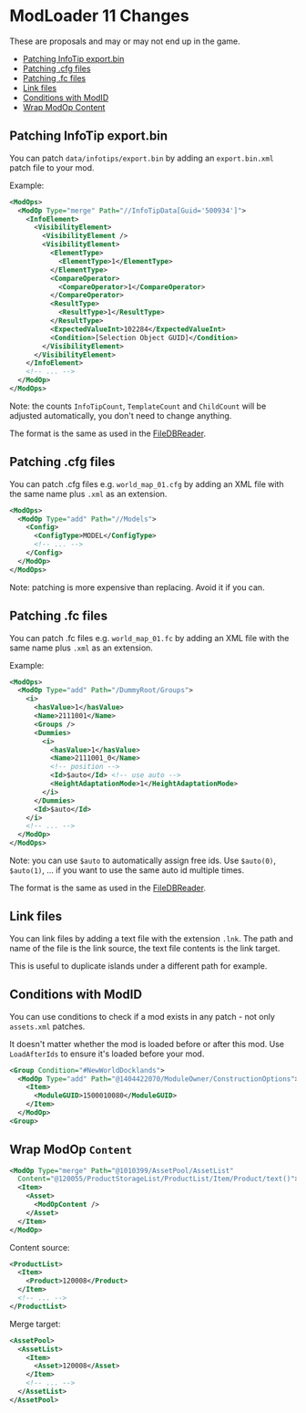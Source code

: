# ModLoader 11 Changes

These are proposals and may or may not end up in the game.

- [Patching InfoTip export.bin](#patching-infotip-exportbin)
- [Patching .cfg files](#patching-cfg-files)
- [Patching .fc files](#patching-fc-files)
- [Link files](#link-files)
- [Conditions with ModID](#conditions-with-modid)
- [Wrap ModOp Content](#wrap-modop-content)

## Patching InfoTip export.bin

You can patch `data/infotips/export.bin` by adding an `export.bin.xml` patch file to your mod.

Example:
```xml
<ModOps>
  <ModOp Type="merge" Path="//InfoTipData[Guid='500934']">
    <InfoElement>
      <VisibilityElement>
        <VisibilityElement />
        <VisibilityElement>
          <ElementType>
            <ElementType>1</ElementType>
          </ElementType>
          <CompareOperator>
            <CompareOperator>1</CompareOperator>
          </CompareOperator>
          <ResultType>
            <ResultType>1</ResultType>
          </ResultType>
          <ExpectedValueInt>102284</ExpectedValueInt>
          <Condition>[Selection Object GUID]</Condition>
        </VisibilityElement>
      </VisibilityElement>
    </InfoElement>
    <!-- ... -->
  </ModOp>
</ModOps>

```

Note: the counts `InfoTipCount`, `TemplateCount` and `ChildCount` will be adjusted automatically, you don't need to change anything.

The format is the same as used in the [FileDBReader](https://github.com/anno-mods/FileDBReader/blob/master/FileFormats/infotip.xml).

## Patching .cfg files

You can patch .cfg files e.g. `world_map_01.cfg` by adding an XML file with the same name plus `.xml` as an extension.

```xml
<ModOps>
  <ModOp Type="add" Path="//Models">
    <Config>
      <ConfigType>MODEL</ConfigType>
      <!-- ... -->
    </Config>
  </ModOp>
</ModOps>
```

Note: patching is more expensive than replacing. Avoid it if you can.

## Patching .fc files

You can patch .fc files e.g. `world_map_01.fc` by adding an XML file with the same name plus `.xml` as an extension.

Example:
```xml
<ModOps>
  <ModOp Type="add" Path="/DummyRoot/Groups">
    <i>
      <hasValue>1</hasValue>
      <Name>2111001</Name>
      <Groups />
      <Dummies>
        <i>
          <hasValue>1</hasValue>
          <Name>2111001_0</Name>
          <!-- position -->
          <Id>$auto</Id> <!-- use auto -->
          <HeightAdaptationMode>1</HeightAdaptationMode>
        </i>
      </Dummies>
      <Id>$auto</Id>
    </i>
    <!-- ... -->
  </ModOp>
</ModOps>
```

Note: you can use `$auto` to automatically assign free ids. Use `$auto(0)`, `$auto(1)`, ... if you want to use the same auto id multiple times.

The format is the same as used in the [FileDBReader](https://github.com/anno-mods/FileDBReader/blob/master/FileFormats/FcFile.xml).

## Link files

You can link files by adding a text file with the extension `.lnk`.
The path and name of the file is the link source, the text file contents is the link target.

This is useful to duplicate islands under a different path for example.

## Conditions with ModID

You can use conditions to check if a mod exists in any patch - not only `assets.xml` patches.

It doesn't matter whether the mod is loaded before or after this mod.
Use `LoadAfterIds` to ensure it's loaded before your mod.

```xml
<Group Condition="#NewWorldDocklands">
  <ModOp Type="add" Path="@1404422070/ModuleOwner/ConstructionOptions">
    <Item>
      <ModuleGUID>1500010080</ModuleGUID>
    </Item>
  </ModOp>
<Group>
```

## Wrap ModOp `Content`

```xml
<ModOp Type="merge" Path="@1010399/AssetPool/AssetList"
  Content="@120055/ProductStorageList/ProductList/Item/Product/text()">
  <Item>
    <Asset>
      <ModOpContent />
    </Asset>
  </Item>
</ModOp>
```

Content source:

```xml
<ProductList>
  <Item>
    <Product>120008</Product>
  </Item>
  <!-- ... -->
</ProductList>
```

Merge target:

```xml
<AssetPool>
  <AssetList>
    <Item>
      <Asset>120008</Asset>
    </Item>
    <!-- ... -->
  </AssetList>
</AssetPool>
```